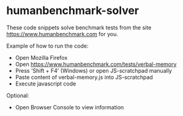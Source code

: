 # humanbenchmark-solver
These code snippets solve benchmark tests from the site https://www.humanbenchmark.com for you.

Example of how to run the code:
- Open Mozilla Firefox
- Open https://www.humanbenchmark.com/tests/verbal-memory
- Press 'Shift + F4' (Windows) or open JS-scratchpad manually
- Paste content of verbal-memory.js into JS-scratchpad
- Execute javascript code

Optional:
- Open Browser Console to view information
